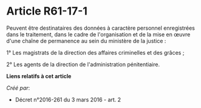 # Article R61-17-1

Peuvent être destinataires des données à caractère personnel enregistrées dans le traitement, dans le cadre de l'organisation
et de la mise en œuvre d'une chaîne de permanence au sein du ministère de la justice : 

1° Les magistrats de la direction des affaires criminelles et des grâces ; 

2° Les agents de la direction de l'administration pénitentiaire.

**Liens relatifs à cet article**

_Créé par_:

  - Décret n°2016-261 du 3 mars 2016 - art. 2
